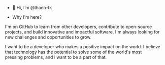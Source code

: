 - 👋 Hi, I’m @thanh-tk

- Why I'm here?

I'm on GitHub to learn from other developers, contribute to open-source projects, and build innovative and impactful software. I'm always looking for new challenges and opportunities to grow.

I want to be a developer who makes a positive impact on the world. I believe that technology has the potential to solve some of the world's most pressing problems, and I want to be a part of that.
<!---
- 👀 I’m interested in ...
- 🌱 I’m currently learning ...
- 💞️ I’m looking to collaborate on ...
- 📫 How to reach me ???
--->
<!---
thanh-tk/thanh-tk is a ✨ special ✨ repository because its `README.md` (this file) appears on your GitHub profile.
You can click the Preview link to take a look at your changes.
--->
